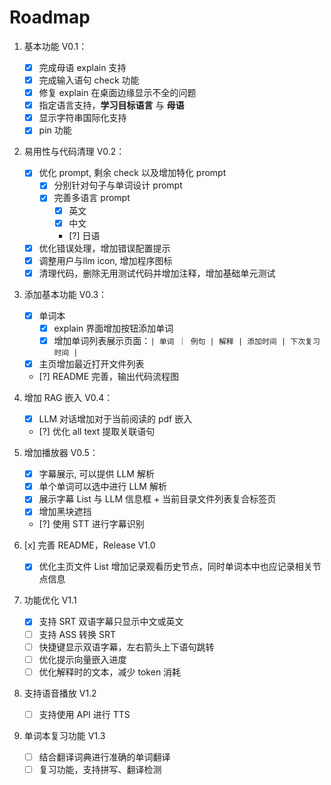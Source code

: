 # Roadmap

1. 基本功能 V0.1：

   - [x] 完成母语 explain 支持
   - [x] 完成输入语句 check 功能
   - [x] 修复 explain 在桌面边缘显示不全的问题
   - [x] 指定语言支持，**学习目标语言** 与 **母语**
   - [x] 显示字符串国际化支持
   - [x] pin 功能

2. 易用性与代码清理 V0.2：

   - [x] 优化 prompt, 剩余 check 以及增加特化 prompt
     - [x] 分别针对句子与单词设计 prompt
     - [x] 完善多语言 prompt
       - [x] 英文
       - [x] 中文
       - [?] 日语
   - [x] 优化错误处理，增加错误配置提示
   - [x] 调整用户与llm icon, 增加程序图标
   - [x] 清理代码，删除无用测试代码并增加注释，增加基础单元测试

3. 添加基本功能 V0.3：

   - [x] 单词本
     - [x] explain 界面增加按钮添加单词
     - [x] 增加单词列表展示页面：`| 单词 ｜ 例句 | 解释 | 添加时间 | 下次复习时间 |`
   - [x] 主页增加最近打开文件列表
   - [?] README 完善，输出代码流程图

4. 增加 RAG 嵌入 V0.4：

   - [x] LLM 对话增加对于当前阅读的 pdf 嵌入
   - [?] 优化 all text 提取关联语句

5. 增加播放器 V0.5：

   - [x] 字幕展示, 可以提供 LLM 解析
   - [x] 单个单词可以选中进行 LLM 解析
   - [x] 展示字幕 List 与 LLM 信息框 + 当前目录文件列表复合标签页
   - [x] 增加黑块遮挡
   - [?] 使用 STT 进行字幕识别

6. [x] 完善 README，Release V1.0

   - [x] 优化主页文件 List 增加记录观看历史节点，同时单词本中也应记录相关节点信息

7. 功能优化 V1.1

   - [x] 支持 SRT 双语字幕只显示中文或英文
   - [ ] 支持 ASS 转换 SRT
   - [ ] 快捷键显示双语字幕，左右箭头上下语句跳转
   - [ ] 优化提示向量嵌入进度
   - [ ] 优化解释时的文本，减少 token 消耗

8. 支持语音播放 V1.2

   - [ ] 支持使用 API 进行 TTS

9. 单词本复习功能 V1.3
   - [ ] 结合翻译词典进行准确的单词翻译
   - [ ] 复习功能，支持拼写、翻译检测
